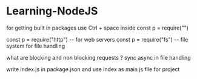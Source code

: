 # Learning-NodeJS

for getting built in packages use Ctrl + space inside
const p = require("")

const p = require("http") -- for web servers
const p = require("fs")   -- file system for file handling

what are blocking and non blocking requests ? sync async in file handling

write index.js in package.json and use index as main js file for project